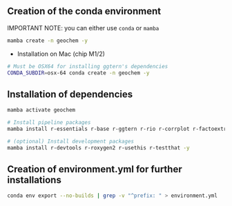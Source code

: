 ## Creation of the conda environment

IMPORTANT NOTE: you can either use `conda` or `mamba`

``` bash
mamba create -n geochem -y
```

* Installation on Mac (chip M1/2)

``` bash
# Must be OSX64 for installing ggtern's dependencies
CONDA_SUBDIR=osx-64 conda create -n geochem -y
```


## Installation of dependencies

``` bash
mamba activate geochem

# Install pipeline packages
mamba install r-essentials r-base r-ggtern r-rio r-corrplot r-factoextra r-irkernel -y

# (optional) Install development packages
mamba install r-devtools r-roxygen2 r-usethis r-testthat -y
```


## Creation of environment.yml for further installations

``` bash
conda env export --no-builds | grep -v "^prefix: " > environment.yml
```
